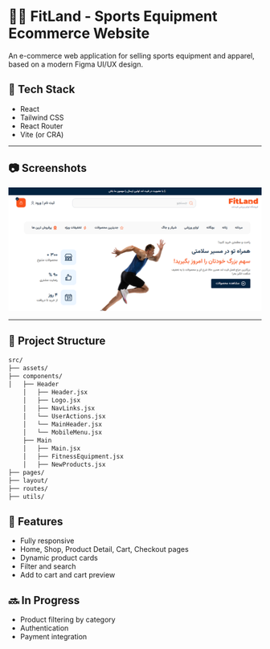 # 🏋️‍♂️ FitLand - Sports Equipment Ecommerce Website

An e-commerce web application for selling sports equipment and apparel, based on a modern Figma UI/UX design.

## 🔧 Tech Stack

- React
- Tailwind CSS
- React Router
- Vite (or CRA)

---

## 📷 Screenshots
![Image](image-project.png)

---

## 📁 Project Structure
```
src/
├── assets/
├── components/
│   ├── Header
    │   ├── Header.jsx
    │   ├── Logo.jsx
    │   ├── NavLinks.jsx
    │   └── UserActions.jsx 
    │   └── MainHeader.jsx
    │   └── MobileMenu.jsx
    ├── Main
    │   ├── Main.jsx
    │   ├── FitnessEquipment.jsx
    │   ├── NewProducts.jsx
├── pages/
├── layout/
├── routes/
├── utils/

```

## 📌 Features

- Fully responsive
- Home, Shop, Product Detail, Cart, Checkout pages
- Dynamic product cards
- Filter and search
- Add to cart and cart preview

## 🔜 In Progress

- Product filtering by category
- Authentication
- Payment integration
